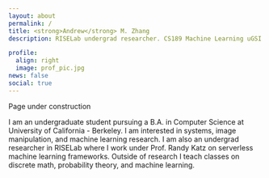 ```yaml
---
layout: about
permalink: /
title: <strong>Andrew</strong> M. Zhang
description: RISELab undergrad researcher. CS189 Machine Learning uGSI. Student. 

profile:
  align: right
  image: prof_pic.jpg
news: false
social: true
---
```


Page under construction

I am an undergraduate student pursuing a B.A. in Computer Science at University of California - Berkeley. I am interested in systems, image manipulation, and machine learning research. I am also an undergrad researcher in RISELab where I work under Prof. Randy Katz on serverless machine learning frameworks. Outside of research I teach classes on discrete math, probability theory, and machine learning.


